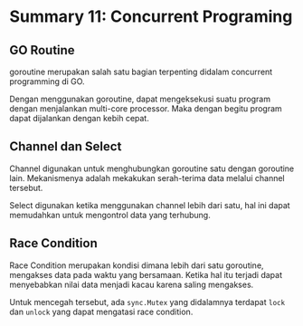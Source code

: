 # Summary 11: Concurrent Programing
## GO Routine
goroutine merupakan salah satu bagian terpenting didalam concurrent programming di GO.

Dengan menggunakan goroutine, dapat mengeksekusi suatu program dengan menjalankan multi-core processor.
Maka dengan begitu program dapat dijalankan dengan kebih cepat.

## Channel dan Select 
Channel digunakan untuk menghubungkan goroutine satu dengan goroutine lain. Mekanismenya adalah mekakukan
serah-terima data melalui channel tersebut.

Select digunakan ketika menggunakan channel lebih dari satu, hal ini dapat memudahkan untuk mengontrol data
yang terhubung.

## Race Condition
Race Condition merupakan kondisi dimana lebih dari satu goroutine, mengakses data pada waktu yang bersamaan.
Ketika hal itu terjadi dapat menyebabkan nilai data menjadi kacau karena saling mengakses.

Untuk mencegah tersebut, ada `sync.Mutex` yang didalamnya terdapat `lock` dan `unlock` yang dapat mengatasi
race condition.

